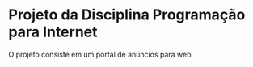 # Projeto da Disciplina Programação para Internet

O projeto consiste em um portal de anúncios para web.
